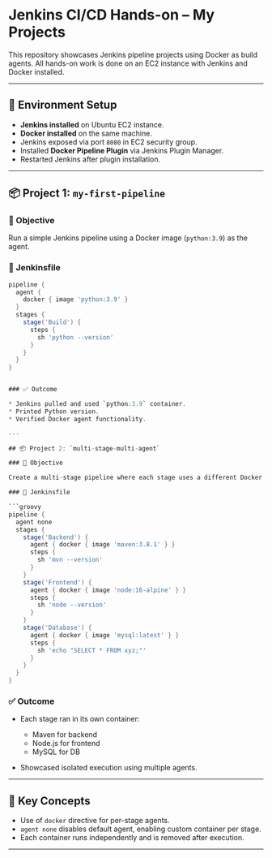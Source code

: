 


# Jenkins CI/CD Hands-on – My Projects

This repository showcases Jenkins pipeline projects using Docker as build agents. All hands-on work is done on an EC2 instance with Jenkins and Docker installed.

---

## 🧱 Environment Setup

- **Jenkins installed** on Ubuntu EC2 instance.
- **Docker installed** on the same machine.
- Jenkins exposed via port `8080` in EC2 security group.
- Installed **Docker Pipeline Plugin** via Jenkins Plugin Manager.
- Restarted Jenkins after plugin installation.

---

## 📦 Project 1: `my-first-pipeline`

### 📝 Objective

Run a simple Jenkins pipeline using a Docker image (`python:3.9`) as the agent.

### 🔧 Jenkinsfile

```groovy
pipeline {
  agent {
    docker { image 'python:3.9' }
  }
  stages {
    stage('Build') {
      steps {
        sh 'python --version'
      }
    }
  }
}


### ✅ Outcome

* Jenkins pulled and used `python:3.9` container.
* Printed Python version.
* Verified Docker agent functionality.

---

## 📦 Project 2: `multi-stage-multi-agent`

### 📝 Objective

Create a multi-stage pipeline where each stage uses a different Docker image, simulating backend, frontend, and DB components.

### 🔧 Jenkinsfile

```groovy
pipeline {
  agent none
  stages {
    stage('Backend') {
      agent { docker { image 'maven:3.8.1' } }
      steps {
        sh 'mvn --version'
      }
    }
    stage('Frontend') {
      agent { docker { image 'node:16-alpine' } }
      steps {
        sh 'node --version'
      }
    }
    stage('Database') {
      agent { docker { image 'mysql:latest' } }
      steps {
        sh 'echo "SELECT * FROM xyz;"'
      }
    }
  }
}
```

### ✅ Outcome

* Each stage ran in its own container:

  * Maven for backend
  * Node.js for frontend
  * MySQL for DB
* Showcased isolated execution using multiple agents.

---

## 📌 Key Concepts

* Use of `docker` directive for per-stage agents.
* `agent none` disables default agent, enabling custom container per stage.
* Each container runs independently and is removed after execution.

---

